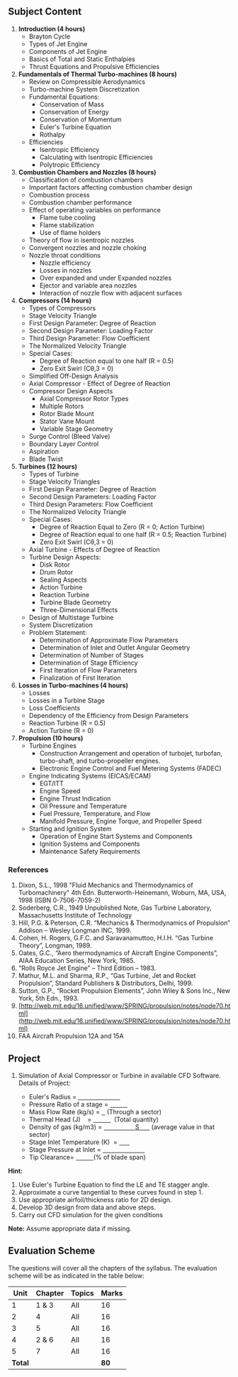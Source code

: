 ## **Subject Content**

1. **Introduction (4 hours)**
    * Brayton Cycle
    * Types of Jet Engine
    * Components of Jet Engine
    * Basics of Total and Static Enthalpies
    * Thrust Equations and Propulsive Efficiencies
2. **Fundamentals of Thermal Turbo-machines (8 hours)**
    * Review on Compressible Aerodynamics
    * Turbo-machine System Discretization
    * Fundamental Equations:
        * Conservation of Mass
        * Conservation of Energy
        * Conservation of Momentum
        * Euler's Turbine Equation
        * Rothalpy
    * Efficiencies
        * Isentropic Efficiency
        * Calculating with Isentropic Efficiencies
        * Polytropic Efficiency
3. **Combustion Chambers and Nozzles (8 hours)**
    * Classification of combustion chambers
    * Important factors affecting combustion chamber design
    * Combustion process
    * Combustion chamber performance
    * Effect of operating variables on performance
        * Flame tube cooling
        * Flame stabilization
        * Use of flame holders
    * Theory of flow in isentropic nozzles
    * Convergent nozzles and nozzle choking
    * Nozzle throat conditions
        * Nozzle efficiency
        * Losses in nozzles
        * Over expanded and under Expanded nozzles
        * Ejector and variable area nozzles
        * Interaction of nozzle flow with adjacent surfaces
4. **Compressors (14 hours)**
    * Types of Compressors
    * Stage Velocity Triangle
    * First Design Parameter: Degree of Reaction
    * Second Design Parameter: Loading Factor
    * Third Design Parameter: Flow Coefficient
    * The Normalized Velocity Triangle
    * Special Cases:
        * Degree of Reaction equal to one half (R = 0.5)
        * Zero Exit Swirl (Cθ,3 = 0)
    * Simplified Off-Design Analysis
    * Axial Compressor - Effect of Degree of Reaction
    * Compressor Design Aspects
        * Axial Compressor Rotor Types
        * Multiple Rotors
        * Rotor Blade Mount
        * Stator Vane Mount
        * Variable Stage Geometry
    * Surge Control (Bleed Valve)
    * Boundary Layer Control
    * Aspiration
    * Blade Twist
5. **Turbines (12 hours)**
    * Types of Turbine
    * Stage Velocity Triangles
    * First Design Parameter: Degree of Reaction
    * Second Design Parameters: Loading Factor
    * Third Design Parameters: Flow Coefficient
    * The Normalized Velocity Triangle
    * Special Cases:
        * Degree of Reaction Equal to Zero (R = 0; Action Turbine)
        * Degree of Reaction equal to one half (R = 0.5; Reaction Turbine)
        * Zero Exit Swirl (Cθ,3 = 0)
    * Axial Turbine - Effects of Degree of Reaction
    * Turbine Design Aspects:
        * Disk Rotor
        * Drum Rotor
        * Sealing Aspects
        * Action Turbine
        * Reaction Turbine
        * Turbine Blade Geometry
        * Three-Dimensional Effects
    * Design of Multistage Turbine
    * System Discretization
    * Problem Statement:
        * Determination of Approximate Flow Parameters
        * Determination of Inlet and Outlet Angular Geometry
        * Determination of Number of Stages
        * Determination of Stage Efficiency
        * First Iteration of Flow Parameters
        * Finalization of First Iteration
6. **Losses in Turbo-machines (4 hours)**
    * Losses
    * Losses in a Turbine Stage
    * Loss Coefficients
    * Dependency of the Efficiency from Design Parameters
    * Reaction Turbine (R = 0.5)
    * Action Turbine (R = 0)
7. **Propulsion (10 hours)**
    * Turbine Engines
        * Construction Arrangement and operation of turbojet, turbofan, turbo-shaft, and turbo-propeller engines.
        * Electronic Engine Control and Fuel Metering Systems (FADEC)
    * Engine Indicating Systems (EICAS/ECAM)
        * EGT/ITT
        * Engine Speed
        * Engine Thrust Indication
        * Oil Pressure and Temperature
        * Fuel Pressure, Temperature, and Flow
        * Manifold Pressure, Engine Torque, and Propeller Speed
    * Starting and Ignition System
        * Operation of Engine Start Systems and Components
        * Ignition Systems and Components
        * Maintenance Safety Requirements

### References

1. Dixon, S.L., 1998 "Fluid Mechanics and Thermodynamics of Turbomachinery" 4th Edn. Butterworth-Heinemann, Woburn, MA, USA, 1998 (ISBN 0-7506-7059-2)
2. Soderberg, C.R., 1949 Unpublished Note, Gas Turbine Laboratory, Massachusetts Institute of Technology
3. Hill, P.G. & Peterson, C.R. “Mechanics & Thermodynamics of Propulsion” Addison – Wesley Longman INC, 1999.
4. Cohen, H. Rogers, G.F.C. and Saravanamuttoo, H.I.H. “Gas Turbine Theory”, Longman, 1989.
5. Oates, G.C., “Aero thermodynamics of Aircraft Engine Components”, AIAA Education Series, New York, 1985.
6. “Rolls Royce Jet Engine” – Third Edition – 1983.
7. Mathur, M.L. and Sharma, R.P., “Gas Turbine, Jet and Rocket Propulsion”, Standard Publishers & Distributors, Delhi, 1999.
8. Sutton, G.P., “Rocket Propulsion Elements”, John Wiley & Sons Inc., New York, 5th Edn., 1993.
9. [http://web.mit.edu/16.unified/www/SPRING/propulsion/notes/node70.html](http://web.mit.edu/16.unified/www/SPRING/propulsion/notes/node70.html)
10. FAA Aircraft Propulsion 12A and 15A

## Project

1. Simulation of Axial Compressor or Turbine in available CFD Software. Details of Project:

    * Euler's Radius = <u>                        </u> 
    * Pressure Ratio of a stage = <u>             </u> 
    * Mass Flow Rate (kg/s) = <u>               </u> (Through a sector)
    * Thermal Head (J)    = <u>          </u>  (Total quantity)
    * Density of gas (kg/m3) = <u>                  S      </u> (average value in that sector)
    * Stage Inlet Temperature (K)  = <u>        </u> 
    * Stage Pressure at Inlet = <u>                        </u> 
    * Tip Clearance= <u>          </u>(% of blade span)

**Hint:**

1. Use Euler's Turbine Equation to find the LE and TE stagger angle.
2. Approximate a curve tangential to these curves found in step 1.
3. Use appropriate airfoil/thickness ratio for 2D design.
4. Develop 3D design from data and above steps.
5. Carry out CFD simulation for the given conditions

**Note:** Assume appropriate data if missing.

## Evaluation Scheme

The questions will cover all the chapters of the syllabus. The evaluation scheme will be as indicated in the table below:

| Unit      | Chapter | Topics | Marks  |
| --------- | ------- | ------ | ------ |
| 1         | 1 & 3   | All    | 16     |
| 2         | 4       | All    | 16     |
| 3         | 5       | All    | 16     |
| 4         | 2 & 6   | All    | 16     |
| 5         | 7       | All    | 16     |
| **Total** |         |        | **80** |

